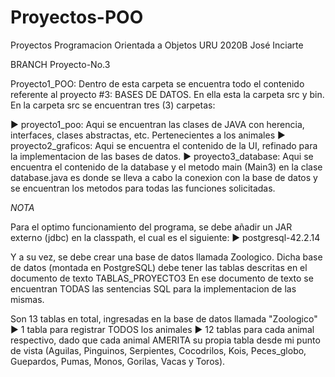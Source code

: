 # Proyectos-POO
Proyectos Programacion Orientada a Objetos URU 2020B José Inciarte

BRANCH Proyecto-No.3

Proyecto1_POO: Dentro de esta carpeta se encuentra todo el contenido referente al proyecto #3: BASES DE DATOS. 
En ella esta la carpeta src y bin. En la carpeta src se encuentran tres (3) carpetas:

  ► proyecto1_poo: Aqui se encuentran las clases de JAVA con herencia, interfaces, clases abstractas, etc. Pertenecientes a los animales
  ► proyecto2_graficos: Aqui se encuentra el contenido de la UI, refinado para la implementacion de las bases de datos.
  ► proyecto3_database: Aqui se encuentra el contenido de la database y el metodo main (Main3) en la clase database.java es donde se lleva a cabo la conexion con la base de datos y se encuentran los metodos para todas las funciones solicitadas.
 
 
*NOTA*

Para el optimo funcionamiento del programa, se debe añadir un JAR externo (jdbc) en la classpath, el cual es el siguiente:
  ► postgresql-42.2.14
  
Y a su vez, se debe crear una base de datos llamada Zoologico. 
Dicha base de datos (montada en PostgreSQL) debe tener las tablas descritas en el documento de texto TABLAS_PROYECTO3
En ese documento de texto se encuentran TODAS las sentencias SQL para la implementacion de las mismas.

Son 13 tablas en total, ingresadas en la base de datos llamada "Zoologico"
  ► 1 tabla para registrar TODOS los animales 
  ► 12 tablas para cada animal respectivo, dado que cada animal AMERITA su propia tabla desde mi punto de vista (Aguilas, Pinguinos, Serpientes, Cocodrilos, Kois, Peces_globo, Guepardos, Pumas, Monos, Gorilas, Vacas y Toros).
